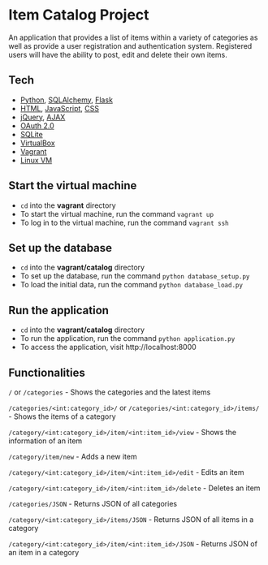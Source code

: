 # Item Catalog Project

An application that provides a list of items within a variety of categories as well as provide a user registration and authentication system. Registered users will have the ability to post, edit and delete their own items.

## Tech
- [Python], [SQLAlchemy], [Flask]
- [HTML], [JavaScript], [CSS]
- [jQuery], [AJAX]
- [OAuth 2.0]
- [SQLite]
- [VirtualBox]
- [Vagrant]
- [Linux VM]

## Start the virtual machine
- `cd` into the **vagrant** directory
- To start the virtual machine, run the command `vagrant up`
- To log in to the virtual machine, run the command `vagrant ssh`

## Set up the database
- `cd` into the **vagrant/catalog** directory
- To set up the database, run the command `python database_setup.py`
- To load the initial data, run the command `python database_load.py`

## Run the application
- `cd` into the **vagrant/catalog** directory
- To run the application, run the command `python application.py`
- To access the application, visit http://localhost:8000

## Functionalities
`/` or `/categories` - Shows the categories and the latest items

`/categories/<int:category_id>/` or `/categories/<int:category_id>/items/` - Shows the items of a category

`/category/<int:category_id>/item/<int:item_id>/view` - Shows the information of an item

`/category/item/new` - Adds a new item

`/category/<int:category_id>/item/<int:item_id>/edit` - Edits an item

`/category/<int:category_id>/item/<int:item_id>/delete` - Deletes an item

`/categories/JSON` - Returns JSON of all categories

`/category/<int:category_id>/items/JSON` - Returns JSON of all items in a category

`/category/<int:category_id>/item/<int:item_id>/JSON` - Returns JSON of an item in a category



[Python]: <https://www.python.org>
[SQLAlchemy]: <https://www.sqlalchemy.org/>
[Flask]: <http://flask.pocoo.org/>
[HTML]: https://html.com/>
[JavaScript]: <https://www.javascript.com/>
[CSS]: <https://developer.mozilla.org/en-US/docs/Web/CSS>
[jQuery]: <https://jquery.com/>
[AJAX]: <http://api.jquery.com/jquery.ajax/>
[OAuth 2.0]: <https://oauth.net/2/>
[SQLite]: <https://www.sqlite.org/index.html>
[VirtualBox]: <https://www.virtualbox.org>
[Vagrant]: <https://www.vagrantup.com>
[Linux VM]: <https://s3.amazonaws.com/video.udacity-data.com/topher/2018/April/5acfbfa3_fsnd-virtual-machine/fsnd-virtual-machine.zip>
